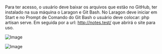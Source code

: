 Para ter acesso, o usuário deve baixar os arquivos que estão no GitHub, ter instalado na sua máquina o Laragon e Git Bash. No Laragon deve iniciar em Start e no Prompt de Comando do Git Bash o usuário deve colocar: php artisan serve. Em seguida por a url: http://notes.test/ que abrirá o site para uso.

![Image](https://github.com/user-attachments/assets/2ffe4682-911e-405d-8063-6b72006cb83c)

![Image](https://github.com/user-attachments/assets/78dc212a-9666-4c9d-b02d-2e1190337bbf)
